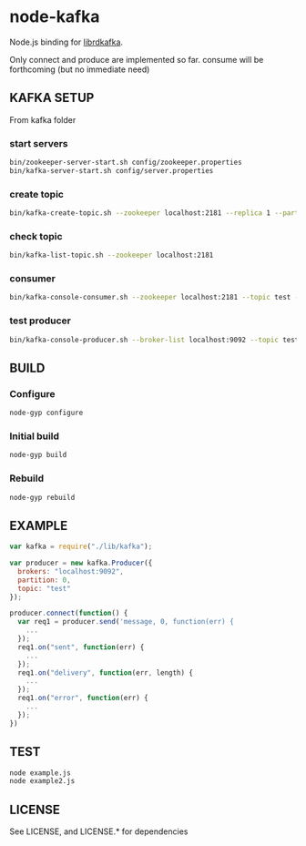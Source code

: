 # node-kafka

Node.js binding for [librdkafka](https://github.com/edenhill/librdkafka).

Only connect and produce are implemented so far.  consume will be forthcoming (but no immediate need)

## KAFKA SETUP
From kafka folder

### start servers
```bash
bin/zookeeper-server-start.sh config/zookeeper.properties
bin/kafka-server-start.sh config/server.properties
```
### create topic
```bash
bin/kafka-create-topic.sh --zookeeper localhost:2181 --replica 1 --partition 1 --topic test
```
### check topic
```bash
bin/kafka-list-topic.sh --zookeeper localhost:2181
```
### consumer
```bash
bin/kafka-console-consumer.sh --zookeeper localhost:2181 --topic test --from-beginning
```
### test producer
```bash
bin/kafka-console-producer.sh --broker-list localhost:9092 --topic test
```

## BUILD
### Configure
```bash
node-gyp configure
```

### Initial build
```bash
node-gyp build
```

### Rebuild
```bash
node-gyp rebuild
```

## EXAMPLE
```javascript
var kafka = require("./lib/kafka");

var producer = new kafka.Producer({
  brokers: "localhost:9092",
  partition: 0,
  topic: "test"
});

producer.connect(function() {
  var req1 = producer.send('message, 0, function(err) {
    ...
  });
  req1.on("sent", function(err) {
    ...
  });
  req1.on("delivery", function(err, length) {
    ...
  });
  req1.on("error", function(err) {
    ...
  });
})
```

## TEST
```bash
node example.js
node example2.js
```

## LICENSE
See LICENSE, and LICENSE.* for dependencies

